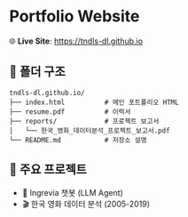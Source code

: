 # Portfolio Website

🌐 **Live Site**: https://tndls-dl.github.io


## 📁 폴더 구조
```
tndls-dl.github.io/
├── index.html          # 메인 포트폴리오 HTML
├── resume.pdf          # 이력서
├── reports/            # 프로젝트 보고서
│   └── 한국_영화_데이터분석_프로젝트_보고서.pdf
└── README.md           # 저장소 설명
```

## 📌 주요 프로젝트
- 🌿 Ingrevia 챗봇 (LLM Agent)
- 🎬 한국 영화 데이터 분석 (2005-2019)